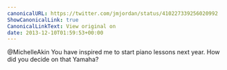 ```yaml
---
canonicalURL: https://twitter.com/jmjordan/status/410227339256020992
ShowCanonicalLink: true
CanonicalLinkText: View original on
date: 2013-12-10T01:59:53+00:00
---
```

@MichelleAkin You have inspired me to start piano lessons next year. How did you decide on that Yamaha?